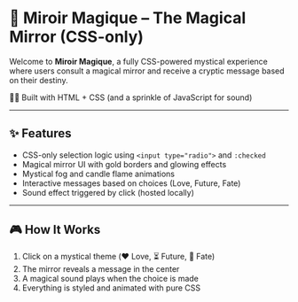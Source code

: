 # 🔮 Miroir Magique – The Magical Mirror (CSS-only)

Welcome to **Miroir Magique**, a fully CSS-powered mystical experience where users consult a magical mirror and receive a cryptic message based on their destiny.

🧙‍♂️ Built with HTML + CSS (and a sprinkle of JavaScript for sound)

---

## ✨ Features

- CSS-only selection logic using `<input type="radio">` and `:checked`
- Magical mirror UI with gold borders and glowing effects
- Mystical fog and candle flame animations
- Interactive messages based on choices (Love, Future, Fate)
- Sound effect triggered by click (hosted locally)

---

## 🎮 How It Works

1. Click on a mystical theme (❤️ Love, ⏳ Future, 🎲 Fate)
2. The mirror reveals a message in the center
3. A magical sound plays when the choice is made
4. Everything is styled and animated with pure CSS

